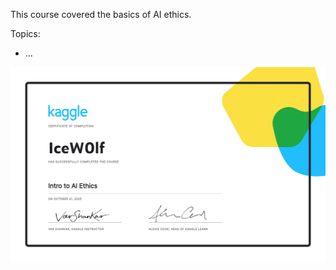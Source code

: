 This course covered the basics of AI ethics.

Topics:
- ...

![alt text](https://github.com/IceW0lf/learning-portfolio/blob/main/Kaggle/14%20-%20Intro%20to%20AI%20Ethics/Certificate%20-%20Intro%20to%20AI%20Ethics.png)
